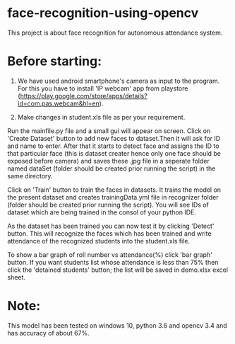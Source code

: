 # face-recognition-using-opencv
This project is about face recognition for autonomous attendance system.


# Before starting:
1. We have used android smartphone's camera as input to the program. For this you have to install 'IP webcam' app from playstore (https://play.google.com/store/apps/details?id=com.pas.webcam&hl=en).

2. Make changes in student.xls file as per your requirement.

  Run the mainfile.py file and a small gui will appear on screen. 
  Click on 'Create Dataset' button to add new faces to dataset.Then it will ask for ID and name to enter. After that it starts to detect face and assigns the ID to that particular face (this is dataset creater hence only one face should be exposed before camera) and saves these .jpg file in a seperate folder named dataSet (folder should be created prior running the script) in the same directory.

   Click on 'Train' button to train the faces in datasets. It trains the model on the present dataset and creates trainingData.yml file in recognizer folder (folder should be created prior running the script). You will see IDs of dataset which are being trained in the consol of your python IDE.

  As the dataset has been trained you can now test it by clicking 'Detect' button. This will recognize the faces which has been trained and write attendance of the recognized students into the student.xls file.

  To show a bar graph of roll number vs attendance(%) click 'bar graph' button.
If you want students list whose attendance is less than 75% then click the 'detained students' button; the list will be saved in demo.xlsx excel sheet.


# Note: 
This model has been tested on windows 10, python 3.6 and opencv 3.4 and has accuracy of about 67%.
